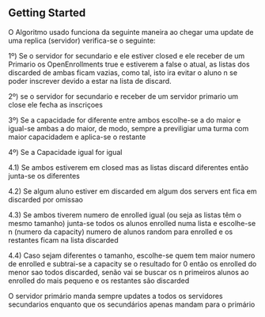 
## Getting Started

O Algoritmo usado funciona da seguinte maneira ao chegar uma update de uma replica (servidor) verifica-se o seguinte:

1º) Se o servidor for secundario e ele estiver closed e ele receber de um Primario os OpenEnrollments true e estiverem a false o atual,
as listas dos discarded de ambas ficam vazias, como tal, isto ira evitar o aluno n se poder inscrever devido a estar
na lista de discard.

2º) se o servidor for secundario e receber de um servidor primario um close ele fecha as inscriçoes


3º) Se a capacidade for diferente entre ambos escolhe-se a do maior e igual-se ambas a do maior, de modo, sempre a previligiar uma turma com maior capacidadem e aplica-se o restante


4º) Se a Capacidade igual for igual


4.1) Se ambos estiverem em closed mas as listas discard diferentes então junta-se os diferentes

4.2) Se algum aluno estiver em discarded em algum dos servers ent fica em discarded por omissao

4.3) Se ambos tiverem numero de enrolled igual (ou seja as listas têm o mesmo tamanho) junta-se todos os alunos enrolled numa lista e escolhe-se n (numero da capacity) numero de alunos random para enrolled e os restantes ficam na lista discarded

4.4) Caso sejam diferentes o tamanho, escolhe-se quem tem maior numero de enrolled e subtrai-se a capacity
se o resultado for 0 então os enrolled do menor sao todos discarded, senão vai se buscar os n primeiros alunos ao enrolled do mais pequeno
e os restantes são discarded

O servidor primário manda sempre updates a todos os servidores secundarios enquanto que os secundários apenas mandam para o primário

